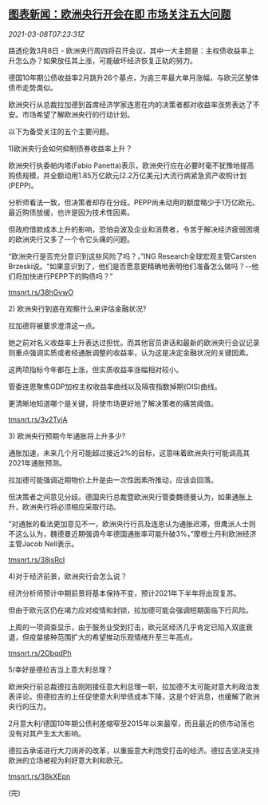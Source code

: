 <!--1615191794000-->
[图表新闻：欧洲央行开会在即 市场关注五大问题](https://cn.reuters.com/article/graphic-ecb-market-themes-0308-idCNKBS2B00LB)
------

<div><i>2021-03-08T07:23:31Z</i></div><p>路透伦敦3月8日 - 欧洲央行周四将召开会议，其中一大主题是：主权债收益率上升怎么办？如果放任其上涨，可能破坏经济恢复正轨的努力。</p><p>德国10年期公债收益率2月跳升26个基点，为逾三年最大单月涨幅，与欧元区整体债市走势类似。</p><p>欧洲央行从总裁拉加德到首席经济学家连恩在内的决策者都对收益率涨势表达了不安。市场希望了解欧洲央行的行动计划。</p><p>以下为备受关注的五个主要问题。</p><p>1)欧洲央行会如何抑制债券收益率上升？</p><p>欧洲央行执委帕内塔(Fabio Panetta)表示，欧洲央行应在必要时毫不犹豫地提高购债规模，并全额动用1.85万亿欧元(2.2万亿美元)大流行病紧急资产收购计划(PEPP)。</p><p>分析师看法一致，但决策者却存在分歧。PEPP尚未动用的额度略少于1万亿欧元。最近购债放缓，也许是因为技术性因素。</p><p>但政府借款成本上升的影响，恐怕会波及企业和消费者，令苦于解决经济疲弱困境的欧洲央行又多了一个令它头痛的问题。</p><p>“欧洲央行是否充分意识到这些风险了吗？，”ING Research全球宏观主管Carsten Brzeski说。“如果意识到了，他们是否愿意更精确地表明他们准备怎么做吗？--他们将加快进行PEPP下的购债吗？”</p><p><a href="https://tmsnrt.rs/38hGvwO">tmsnrt.rs/38hGvwO</a></p><p>2) 欧洲央行到底在观察什么来评估金融状况?</p><p>拉加德将被要求澄清这一点。</p><p>她之前对名义收益率上升表达过担忧。而其他官员讲话和最新的欧洲央行会议记录则重点强调实质或者经通胀调整的收益率，认为这是决定金融状况的关键因素。</p><p>这两项指标今年都在上涨，但实质收益率涨幅相对较小。</p><p>管委连恩聚焦GDP加权主权收益率曲线以及隔夜指数掉期(OIS)曲线。</p><p>更清晰地知道哪个是关键，将使市场更好地了解决策者的痛苦阈值。</p><p><a href="https://tmsnrt.rs/3v2TvjA">tmsnrt.rs/3v2TvjA</a></p><p>3) 欧洲央行预期今年通胀将上升多少?</p><p>通胀加速，未来几个月可能超过接近2%的目标，这意味着欧洲央行可能调高其2021年通胀预测。</p><p>拉加德可能强调近期物价上升是由一次性因素所推动，应该会回落。</p><p>但决策者之间意见分歧。德国央行总裁暨欧洲央行管委魏德曼认为，如果通胀上升，欧洲央行将必须相应采取行动。</p><p>“对通胀的看法更加意见不一，欧洲央行行员及连恩认为通胀迟滞，但鹰派人士则不这么认为，魏德曼近期强调今年德国通胀率可能升破3%，”摩根士丹利欧洲经济主管Jacob Nell表示。</p><p><a href="https://tmsnrt.rs/38jsRcI">tmsnrt.rs/38jsRcI</a></p><p>4)对于经济前景，欧洲央行会怎么说？</p><p>经济分析师预计中期前景将基本保持不变，预计2021年下半年将出现复苏。</p><p>但由于欧元区仍在竭力应对疫情和封锁，拉加德可能会强调短期面临下行风险。</p><p>上周的一项调查显示，由于服务业受到打击，欧元区经济几乎肯定已陷入双底衰退，但疫苗接种范围扩大的希望推动乐观情绪升至三年高点。</p><p><a href="https://tmsnrt.rs/2ObqdPh">tmsnrt.rs/2ObqdPh</a></p><p>5/幸好是德拉吉当上意大利总理？</p><p>欧洲央行前总裁德拉吉刚刚接任意大利总理一职，拉加德不太可能对意大利政治发表评论。但德拉吉的上任促使意大利举债成本下降，这是个好消息，也缓解了欧洲央行的压力。</p><p>2月意大利/德国10年期公债利差缩窄至2015年以来最窄，而且最近的债市动荡也没有对其产生太大影响。</p><p>德拉吉承诺进行大刀阔斧的改革，以重振意大利饱受打击的经济。德拉吉坚决支持欧洲的立场被视为利好意大利和欧元。</p><p><a href="https://tmsnrt.rs/38kXEpn">tmsnrt.rs/38kXEpn</a></p><p>(完)</p>
